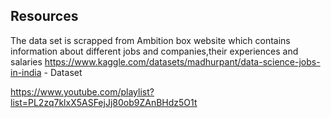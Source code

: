 ## Resources
The data set is scrapped from Ambition box website which contains information about different jobs and companies,their experiences and salaries
https://www.kaggle.com/datasets/madhurpant/data-science-jobs-in-india - Dataset

https://www.youtube.com/playlist?list=PL2zq7klxX5ASFejJj80ob9ZAnBHdz5O1t
